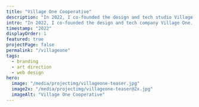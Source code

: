 ```yaml
---
title: "Village One Cooperative"
description: "In 2022, I co-founded the design and tech studio Village One. As a worker-owned cooperative, we build digital tools and infrastructure. My role: All things design!"
intro: "In 2022, I co-founded the design and tech company Village One. As a democratically organized, worker-owned cooperative, we build digital products and infrastructure. My role: All things design!"
timestamp: "2022"
displayOrder: 1
featured: true
projectPage: false
permalink: "/villageone"
tags:
  - branding
  - art direction
  - web design
hero:
  image: "/media/projectimg/villageone-teaser.jpg"
  image2x: "/media/projectimg/villageone-teaser@2x.jpg"
  imageAlt: "Village One Cooperative"
---
```

